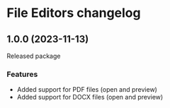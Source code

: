 # File Editors changelog

## 1.0.0 (2023-11-13)

Released package

### Features

* Added support for PDF files (open and preview)
* Added support for DOCX files (open and preview)
